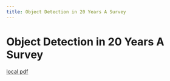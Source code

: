 ```yaml
---
title: Object Detection in 20 Years A Survey
---
```


# Object Detection in 20 Years A Survey

[local pdf](../../../pdfs/Object%20Detection%20in%2020%20Years%20A%20Survey.pdf)
